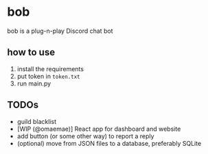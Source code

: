 # bob
bob is a plug-n-play Discord chat bot

## how to use
1. install the requirements
2. put token in `token.txt`
3. run main.py

## TODOs
- guild blacklist
- [WIP (@omaemae)] React app for dashboard and website
- add button (or some other way) to report a reply
- (optional) move from JSON files to a database, preferably SQLite
